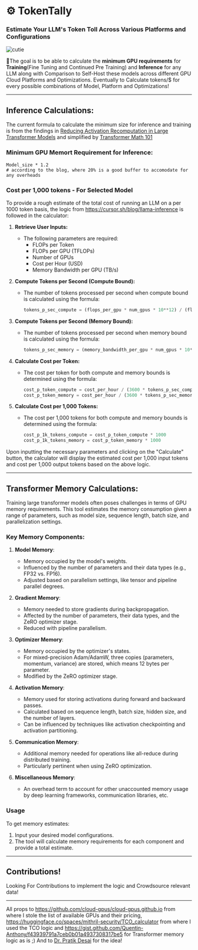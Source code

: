 # ⚙️ TokenTally
### Estimate Your LLM's Token Toll Across Various Platforms and Configurations

![cutie](https://github.com/adarshxs/TokenTally/assets/114558126/0f584e00-5bf8-4763-a885-8ca5a7e87ee9)

🎯The goal is to be able to calculate the **minimum GPU requirements** for **Training**(Fine Tuning and Continued Pre Training) and **Inference** for any LLM along with Comparison to Self-Host these models across different GPU Cloud Platforms and Optimizations. Eventually to Calculate tokens/$ for every possible combinations of Model, Platform and Optimizations!

---
## Inference Calculations:
The current formula to calculate the minimum size for inference and training is from the findings in [Reducing Activation Recomputation in Large Transformer Models](https://arxiv.org/abs/2205.05198) and simplified by [Transformer Math 101](https://blog.eleuther.ai/transformer-math/)

### Minimum GPU Memort Requirement for Inference:
```
Model_size * 1.2 
# according to the blog, where 20% is a good buffer to accomodate for any overheads
```
### Cost per 1,000 tokens - For Selected Model
To provide a rough estimate of the total cost of running an LLM on a per 1000 token basis, the logic from https://cursor.sh/blog/llama-inference is followed in the calculator:

1. **Retrieve User Inputs:** 
   - The following parameters are required:
     - FLOPs per Token
     - FLOPs per GPU (TFLOPs)
     - Number of GPUs
     - Cost per Hour (USD)
     - Memory Bandwidth per GPU (TB/s)

2. **Compute Tokens per Second (Compute Bound):**
   - The number of tokens processed per second when compute bound is calculated using the formula:
     ```python
     tokens_p_sec_compute = (flops_per_gpu * num_gpus * 10**12) / (flops_per_token * 10**9)
     ```

3. **Compute Tokens per Second (Memory Bound):**
   - The number of tokens processed per second when memory bound is calculated using the formula:
     ```python
     tokens_p_sec_memory = (memory_bandwidth_per_gpu * num_gpus * 10**12) / (flops_per_token * 10**9)
     ```

4. **Calculate Cost per Token:**
   - The cost per token for both compute and memory bounds is determined using the formula:
     ```python
     cost_p_token_compute = cost_per_hour / (3600 * tokens_p_sec_compute)
     cost_p_token_memory = cost_per_hour / (3600 * tokens_p_sec_memory)
     ```

5. **Calculate Cost per 1,000 Tokens:**
   - The cost per 1,000 tokens for both compute and memory bounds is determined using the formula:
     ```python
     cost_p_1k_tokens_compute = cost_p_token_compute * 1000
     cost_p_1k_tokens_memory = cost_p_token_memory * 1000
     ```

Upon inputting the necessary parameters and clicking on the "Calculate" button, the calculator will display the estimated cost per 1,000 input tokens and cost per 1,000 output tokens based on the above logic.


---

## Transformer Memory Calculations:
Training large transformer models often poses challenges in terms of GPU memory requirements. This tool estimates the memory consumption given a range of parameters, such as model size, sequence length, batch size, and parallelization settings.
### Key Memory Components:

1. **Model Memory**: 
   - Memory occupied by the model's weights.
   - Influenced by the number of parameters and their data types (e.g., FP32 vs. FP16).
   - Adjusted based on parallelism settings, like tensor and pipeline parallel degrees.

2. **Gradient Memory**: 
   - Memory needed to store gradients during backpropagation.
   - Affected by the number of parameters, their data types, and the ZeRO optimizer stage.
   - Reduced with pipeline parallelism.

3. **Optimizer Memory**: 
   - Memory occupied by the optimizer's states.
   - For mixed-precision Adam/AdamW, three copies (parameters, momentum, variance) are stored, which means 12 bytes per parameter.
   - Modified by the ZeRO optimizer stage.

4. **Activation Memory**: 
   - Memory used for storing activations during forward and backward passes.
   - Calculated based on sequence length, batch size, hidden size, and the number of layers.
   - Can be influenced by techniques like activation checkpointing and activation partitioning.

5. **Communication Memory**: 
   - Additional memory needed for operations like all-reduce during distributed training.
   - Particularly pertinent when using ZeRO optimization.

6. **Miscellaneous Memory**: 
   - An overhead term to account for other unaccounted memory usage by deep learning frameworks, communication libraries, etc.

### Usage

To get memory estimates:

1. Input your desired model configurations.
2. The tool will calculate memory requirements for each component and provide a total estimate.



---
## Contributions!
Looking For Contributions to implement the logic and Crowdsource relevant data!

---


All props to https://github.com/cloud-gpus/cloud-gpus.github.io from where I stole the list of available GPUs and their pricing, https://huggingface.co/spaces/mithril-security/TCO_calculator from where I used the TCO logic and https://gist.github.com/Quentin-Anthony/f43939791a7ceb0b01a4937308317be5 for Transformer memory logic as is ;) 
And to [Dr. Pratik Desai](https://x.com/chheplo?s=20) for the idea!

